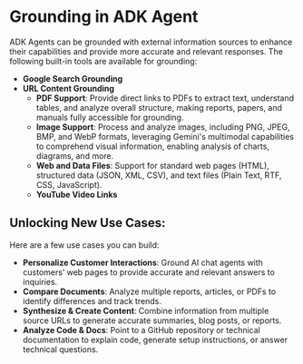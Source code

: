 # Grounding in ADK Agent

ADK Agents can be grounded with external information sources to enhance their capabilities and provide more accurate and relevant responses. The following built-in tools are available for grounding:

*   **Google Search Grounding**
*   **URL Content Grounding**
    *   **PDF Support**: Provide direct links to PDFs to extract text, understand tables, and analyze overall structure, making reports, papers, and manuals fully accessible for grounding.
    *   **Image Support**: Process and analyze images, including PNG, JPEG, BMP, and WebP formats, leveraging Gemini's multimodal capabilities to comprehend visual information, enabling analysis of charts, diagrams, and more.
    *   **Web and Data Files**: Support for standard web pages (HTML), structured data (JSON, XML, CSV), and text files (Plain Text, RTF, CSS, JavaScript).
    *   **YouTube Video Links**

## Unlocking New Use Cases:

Here are a few use cases you can build:

*   **Personalize Customer Interactions**: Ground AI chat agents with customers’ web pages to provide accurate and relevant answers to inquiries.
*   **Compare Documents**: Analyze multiple reports, articles, or PDFs to identify differences and track trends.
*   **Synthesize & Create Content**: Combine information from multiple source URLs to generate accurate summaries, blog posts, or reports.
*   **Analyze Code & Docs**: Point to a GitHub repository or technical documentation to explain code, generate setup instructions, or answer technical questions.
